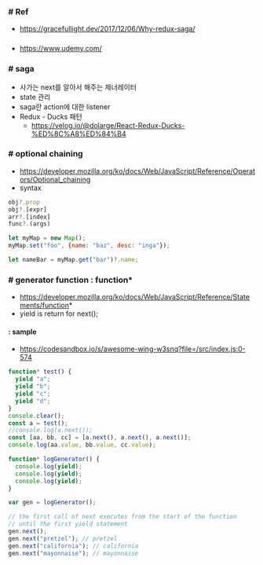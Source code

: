 ### # Ref
 - https://gracefullight.dev/2017/12/06/Why-redux-saga/

### # 
 - https://www.udemy.com/
 
### # saga
 - 사가는 next를 알아서 해주는 제너레이터
 - state 관리
 - saga란 action에 대한 listener
 - Redux - Ducks 패턴
   - https://velog.io/@dolarge/React-Redux-Ducks-%ED%8C%A8%ED%84%B4

### # optional chaining
 - https://developer.mozilla.org/ko/docs/Web/JavaScript/Reference/Operators/Optional_chaining
 - syntax
```js
obj?.prop
obj?.[expr]
arr?.[index]
func?.(args)
```

```js
let myMap = new Map();
myMap.set("foo", {name: "baz", desc: "inga"});

let nameBar = myMap.get("bar")?.name;
```

### # generator function : function*
 - https://developer.mozilla.org/ko/docs/Web/JavaScript/Reference/Statements/function*
 - yield is return for next();

#### : sample
 - https://codesandbox.io/s/awesome-wing-w3snq?file=/src/index.js:0-574
```js
function* test() {
  yield "a";
  yield "b";
  yield "c";
  yield "d";
}
console.clear();
const a = test();
//console.log(a.next());
const [aa, bb, cc] = [a.next(), a.next(), a.next()];
console.log(aa.value, bb.value, cc.value);

function* logGenerator() {
  console.log(yield);
  console.log(yield);
  console.log(yield);
}

var gen = logGenerator();

// the first call of next executes from the start of the function
// until the first yield statement
gen.next();
gen.next("pretzel"); // pretzel
gen.next("california"); // california
gen.next("mayonnaise"); // mayonnaise
```